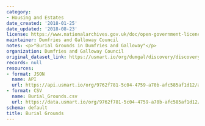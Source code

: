```yaml
---
category:
- Housing and Estates
date_created: '2018-01-25'
date_updated: '2018-08-23'
license: https://www.nationalarchives.gov.uk/doc/open-government-licence/version/3/
maintainer: Dumfries and Galloway Council
notes: <p>"Burial Grounds in Dumfries and Galloway"</p>
organization: Dumfries and Galloway Council
original_dataset_link: https://usmart.io/org/dumgal/discovery/discovery-view-detail/873818de-53dd-4008-ac1c-8cc0c6f74070
records: null
resources:
- format: JSON
  name: API
  url: https://api.usmart.io/org/9762f781-5c04-4759-a70b-afc585af1d12/ac87ee48-ba3d-4742-938f-7f97269454c7/1/urql
- format: CSV
  name: Burial_Grounds.csv
  url: https://data.usmart.io/org/9762f781-5c04-4759-a70b-afc585af1d12/resource?resourceGUID=4ac6c7de-b05b-4dce-ab05-faab6ccff4e3
schema: default
title: Burial Grounds
---
```

